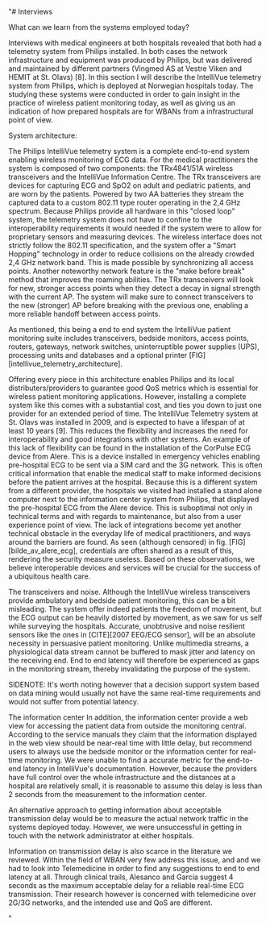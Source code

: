 "# Interviews

What can we learn from the systems employed today?

Interviews with medical engineers at both hospitals revealed that both had a telemetry system from Philips installed. In both cases the network infrastructure and equipment was produced by Philips, but was delivered and maintained by different partners (Vingmed AS at Vestre Viken and HEMIT at St. Olavs) [8]. In this section I will describe the IntelliVue telemetry system from Philips, which is deployed at Norwegian hospitals today. The studying these systems were conducted in order to gain insight in the practice of wireless patient monitoring today, as well as giving us an indication of how prepared hospitals are for WBANs from a infrastructural point of view.

System architecture:

The Philips IntelliVue telemetry system is a complete end-to-end system enabling wireless monitoring of ECG data. For the medical practitioners the system is composed of two components: the TRx4841/51A wireless transceivers and the IntelliVue Information Centre. The TRx transceivers are devices for capturing ECG and SpO2 on adult and pediatric patients, and are worn by the patients. Powered by two AA batteries they stream the captured data to a custom 802.11 type router operating in the 2,4 GHz spectrum. Because Philips provide all hardware in this \"closed loop\" system, the telemetry system does not have to confine to the interoperability requirements it would needed if the system were to allow for proprietary sensors and measuring devices. The wireless interface does not strictly follow the 802.11 specification, and the system offer a \"Smart Hopping\" technology in order to reduce collisions on the already crowded 2,4 GHz network band. This is made possible by synchronizing all access points. Another noteworthy network feature is the \"make before break\" method that improves the roaming abilities. The TRx transceivers will look for new, stronger access points when they detect a decay in signal strength with the current AP. The system will make sure to connect transceivers to the new (stronger) AP before breaking with the previous one, enabling a more reliable handoff between access points.

As mentioned, this being a end to end system the IntelliVue patient monitoring suite includes transceivers, bedside monitors, access points, routers, gateways, network switches, uninterruptible power supplies (UPS), processing units and databases and a optional printer [FIG][intellivue_telemetry_architecture].

Offering every piece in this architecture enables Philips and its local distributers/providers to guarantee good QoS metrics which is essential for wireless patient monitoring applications. However, installing a complete system like this comes with a substantial cost, and ties you down to just one provider for an extended period of time. The IntelliVue Telemetry system at St. Olavs was installed in 2009, and is expected to have a lifespan of at least 10 years [9]. This reduces the flexibility and increases the need for interoperability and good integrations with other systems. An example of this lack of flexibility can be found in the installation of the CorPulse ECG device from Alere. This is a device installed in emergency vehicles enabling pre-hospital ECG to be sent via a SIM card and the 3G network. This is often critical information that enable the medical staff to make informed decisions before the patient arrives at the hospital. Because this is a different system from a different provider, the hospitals we visited had installed a stand alone computer next to the information center system from Philips, that displayed the pre-hospital ECG from the Alere device. This is suboptimal not only in technical terms and with regards to maintenance, but also from a user experience point of view. The lack of integrations become yet another technical obstacle in the everyday life of medical practitioners, and ways around the barriers are found. As seen (although censored) in fig. [FIG][bilde_av_alere_ecg], credentials are often shared as a result of this, rendering the security measure useless. Based on these observations, we believe interoperable devices and services will be crucial for the success of a ubiquitous health care.

The transceivers and noise.
Although the IntelliVue wireless transceivers provide ambulatory and bedside patient monitoring, this can be a bit misleading. The system offer indeed patients the freedom of movement, but the ECG output can be heavily distorted by movement, as we saw for us self while surveying the hospitals. Accurate, unobtrusive and noise resilient sensors like the ones in [CITE][2007 EEG/ECG sensor], will be an absolute necessity in persuasive patient monitoring. Unlike multimedia streams, a physiological data stream cannot be buffered to mask jitter and latency on the receiving end. End to end latency will therefore be experienced as gaps in the monitoring stream, thereby invalidating the purpose of the system.

SIDENOTE: 
It's worth noting however that a decision support system based on data mining would usually not have the same real-time requirements and would not suffer from potential latency.


The information center
In addition, the information center provide a web view for accessing the patient data from outside the monitoring central. According to the service manuals they claim that the information displayed in the web view should be near-real time with little delay, but recommend users to always use the bedside monitor or the information center for real-time monitoring. We were unable to find a accurate metric for the end-to-end latency in IntelliVue's documentation. However, because the providers have full control over the whole infrastructure and the distances at a hospital are relatively small, it is reasonable to assume this delay is less than 2 seconds from the measurement to the information center.

An alternative approach to getting information about acceptable transmission delay would be to measure the actual network traffic in the systems deployed today. However, we were unsuccessful in getting in touch with the network administrator at either hospitals.

Information on transmission delay is also scarce in the literature we reviewed. Within the field of WBAN very few address this issue, and and we had to look into Telemedicine in order to find any suggestions to end to end latency at all. Through clinical trails, Alesanco and Garcia suggest 4 seconds as the maximum acceptable delay for a reliable real-time ECG transmission. Their research however is concerned with telemedicine over 2G/3G networks, and the intended use and QoS are different.

"